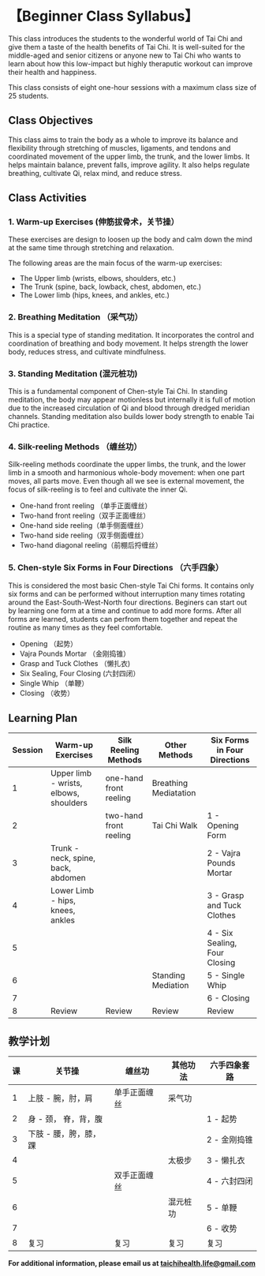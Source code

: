 # 【Beginner Class Syllabus】

This class introduces the students to the wonderful world of Tai Chi and give them a taste of the health benefits of Tai Chi. 
It is well-suited for the middle-aged and senior citizens or anyone new to Tai Chi who wants to learn about how this low-impact 
but highly theraputic workout can improve their health and happiness. 

This class consists of eight one-hour sessions with a maximum class size of 25 students.

## Class Objectives

This class aims to train the body as a whole to improve its balance and flexibility through stretching of 
muscles, ligaments, and tendons and coordinated movement of the upper limb, the trunk, and the lower limbs. 
It helps maintain balance, prevent falls, improve agility. It also helps regulate breathing, cultivate Qi, relax mind, and reduce stress. 

## Class Activities

### 1. Warm-up Exercises (伸筋拔骨术，关节操）

These exercises are design to loosen up the body and calm down the mind at the same time through stretching and relaxation.

The following areas are the main focus of the warm-up exercises:

- The Upper limb (wrists, elbows, shoulders, etc.)
- The Trunk (spine, back, lowback, chest, abdomen, etc.) 
- The Lower limb (hips, knees, and ankles, etc.)

### 2. Breathing Meditation （采气功）

This is a special type of standing meditation. 
It incorporates the control and coordination of breathing and body movement. 
It helps strength the lower body, reduces stress, and cultivate mindfulness. 

### 3. Standing Meditation (混元桩功)

This is a fundamental component of Chen-style Tai Chi. In standing meditation, the body may appear motionless but internally it is full of motion due to the increased circulation of Qi and blood through dredged meridian channels. 
Standing meditation also builds lower body strength to enable Tai Chi practice.  

### 4. Silk-reeling Methods （缠丝功）

Silk-reeling methods coordinate the upper limbs, the trunk, and the lower limb in a smooth and harmonious whole-body movement: 
when one part moves, all parts move. Even though all we see is external movement, the focus of silk-reeling
is to feel and cultivate the inner Qi. 

- One-hand front reeling （单手正面缠丝）
- Two-hand front reeling（双手正面缠丝）
- One-hand side reeling（单手侧面缠丝）
- Two-hand side reeling（双手侧面缠丝）
- Two-hand diagonal reeling（前棚后捋缠丝）

### 5. Chen-style Six Forms in Four Directions （六手四象）

This is considered the most basic Chen-style Tai Chi forms. It contains only six forms and can be performed without interruption 
many times rotating around the East-South-West-North four directions. Beginers can start out by learning one form at a time 
and continue to add more forms. After all forms are learned, students can perfrom them together and repeat the routine 
as many times as they feel comfortable.

- Opening （起势）
- Vajra Pounds Mortar  （金刚捣锥）
- Grasp and Tuck Clothes （懒扎衣)
- Six Sealing, Four Closing (六封四闭）
- Single Whip （单鞭）
- Closing （收势）

## Learning Plan

| Session | Warm-up Exercises                     | Silk Reeling Methods     |    Other Methods         | Six Forms in Four Directions          |
|---------|---------------------------------------|--------------------------|--------------------------|-------------------------|
| 1       | Upper limb - wrists, elbows, shoulders| one-hand front reeling   |  Breathing Mediatation   |                         |
| 2       |                            |  two-hand front reeling  |     Tai Chi Walk         | 1 - Opening Form        |
| 3       |  Trunk - neck, spine, back, abdomen      |                          |                          | 2 - Vajra Pounds Mortar |
| 4       | Lower Limb - hips, knees, ankles                                     |                          |              | 3 - Grasp and Tuck Clothes    | 
| 5       |                                       |    |                          | 4 - Six Sealing, Four Closing |
| 6       |                                       |                          |  Standing Mediation      | 5 - Single Whip         |
| 7       |                                       |                          |                          | 6 - Closing             |
| 8       |      Review                           |         Review           |     Review               | Review                  |

## 教学计划

|   课  |关节操                                  |  缠丝功               | 其他功法                  | 六手四象套路             | 
|-------|---------------------------------------|-----------------------|--------------------------|-------------------------|
|   1   | 上肢 - 腕，肘，肩                       |   单手正面缠丝        |    采气功                 |                         |
|   2   |   身 - 颈， 脊，背，腹               |                       |                         | 1 - 起势                |
|   3   |   下肢 - 腰，胯，膝，踝                  |                      |                          | 2 - 金刚捣锥            |
|   4   |                                       |                       |            太极步         | 3 - 懒扎衣             | 
|   5   |                                       |   双手正面缠丝          |                          | 4 - 六封四闭          |
|   6   |                                       |                      |          混元桩功          | 5 - 单鞭                     |
|  7    |                                       |                       |                          | 6 - 收势                     |
|  8    |         复习                              |        复习               |          复习                | 复习                  |

**For additional information, please email us at taichihealth.life@gmail.com**
